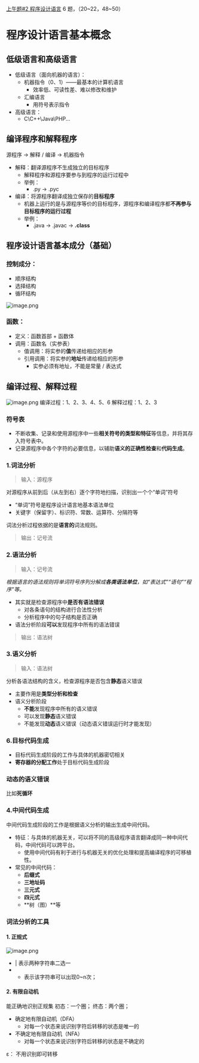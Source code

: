 [上午题#2 程序设计语言](https://www.bilibili.com/video/BV1tL411c7gi?p=1)
6 题，（20~22，48~50）
# 程序设计语言基本概念
## 低级语言和高级语言

- 低级语言（面向机器的语言）：
   - 机器指令（0、1）——最基本的计算机语言
      - 效率低、可读性差、难以修改和维护
   - 汇编语言
      - 用符号表示指令
- 高级语言：
   - C\C++\Java\PHP...
## 编译程序和解释程序
源程序 → 解释 / 编译 → 机器指令

- 解释：翻译源程序不生成独立的目标程序
   - 解释程序和源程序要参与到程序的运行过程中
   - 举例：
      - .py → .pyc
- 编译：将源程序翻译成独立保存的**目标程序**
   - 机器上运行的是与源程序等价的目标程序，源程序和编译程序都**不再参与目标程序的运行过程**
   - 举例：
      - .java  → .javac → **.class**
## 程序设计语言基本成分（基础）
### 控制成分：

   - 顺序结构
   - 选择结构
   - 循环结构

![image.png](https://cdn.nlark.com/yuque/0/2022/png/2822416/1648780853410-29524e0e-c803-405c-9c6f-c685de3aa186.png#clientId=u3deadd09-43f1-4&crop=0&crop=0&crop=1&crop=1&from=paste&height=509&id=u854e7667&margin=%5Bobject%20Object%5D&name=image.png&originHeight=560&originWidth=729&originalType=binary&ratio=1&rotation=0&showTitle=false&size=113105&status=done&style=none&taskId=u86e97497-4505-4745-9c84-865e4c284a3&title=&width=662.7272583630463)
### 函数：

- 定义：函数首部 + 函数体
- 调用：函数名（实参表）
   - 值调用：将实参的**值**传递给相应的形参
   - 引用调用：将实参的**地址**传递给相应的形参
      - 实参必须有地址，不能是常量 / 表达式
## 编译过程、解释过程
![image.png](https://cdn.nlark.com/yuque/0/2022/png/2822416/1648781895232-c21d4abc-0efe-4aea-8ad8-e77f2a42d4a4.png#clientId=u3deadd09-43f1-4&crop=0&crop=0&crop=1&crop=1&from=paste&height=299&id=u97ad3bc6&margin=%5Bobject%20Object%5D&name=image.png&originHeight=329&originWidth=431&originalType=binary&ratio=1&rotation=0&showTitle=false&size=45049&status=done&style=none&taskId=u3aea58ed-0931-474b-b47d-f088d9b64d9&title=&width=391.8181733257516)
编译过程：1、2、3、4、5、6
解释过程：1、2、3

### 符号表

- 不断收集、记录和使用源程序中一些**相关符号的类型和特征**等信息，并将其存入符号表中。
- 记录源程序中各个字符的必要信息，以辅助**语义的正确性检查**和**代码生成**。
### 1.词法分析
> 输入：源程序

对源程序从前到后（从左到右）逐个字符地扫描，识别出一个个“单词”符号

- “单词”符号是程序设计语言地基本语法单位
- 关键字（保留字）、标识符、常数、运算符、分隔符等

词法分析过程依据的是**语言的**词法规则。
> 输出：记号流

### 2.语法分析
> 输入：记号流

_根据语言的语法规则将单词符号序列分解成_**_各类语法单位_**_，如“表达式”“语句”“程序”等。_

- 其实就是检查源程序中**是否有语法错误**
   - 对各条语句的结构进行合法性分析
   - 分析程序中的句子结构是否正确
- 语法分析阶段**可以**发现程序中所有的语法错误
> 输出：语法树

### 3.语义分析
> 输入：语法树

分析各语法结构的含义，检查源程序是否包含**静态**语义错误

- 主要作用是**类型分析和检查**
- 语义分析阶段
   - **不能**发现程序中所有的语义错误
   - 可以发现**静态**语义错误
   - 不能发现**动态**语义错误（动态语义错误运行时才能发现）
### 6.目标代码生成

- 目标代码生成阶段的工作与具体的机器密切相关
- **寄存器的分配工作**处于目标代码生成阶段
### 动态的语义错误
比如**死循环**
### 4.中间代码生成
中间代码生成阶段的工作是根据语义分析的输出生成中间代码。

- 特征：与具体的机器无关，可以将不同的高级程序语言翻译成同一种中间代码，中间代码可以跨平台。
   - 使用中间代码有利于进行与机器无关的优化处理和提高编译程序的可移植性。
- 常见的中间代码：
   - **后缀式**
   - **三地址码**
   - **三元式**
   - **四元式**
   - **树（图）**等
### 词法分析的工具
#### 1. 正规式
![image.png](https://cdn.nlark.com/yuque/0/2022/png/2822416/1650422950455-1b47b8bb-0a08-492b-b447-af34d6258cca.png#clientId=u2ebfd206-68b4-4&crop=0&crop=0&crop=1&crop=1&from=paste&height=189&id=uf14109a6&margin=%5Bobject%20Object%5D&name=image.png&originHeight=208&originWidth=776&originalType=binary&ratio=1&rotation=0&showTitle=false&size=71765&status=done&style=none&taskId=u85102979-9026-45f4-85fb-7abb782522e&title=&width=705.4545301642303)

- | 表示两种字符串二选一
- * 表示该字符串可以出现0~n次；
#### 2. 有限自动机
能正确地识别正规集
初态：一个圈；
终态：两个圈；

- 确定地有限自动机（DFA）
   - 对每一个状态来说识别字符后转移的状态是唯一的
- 不确定地有限自动机（NFA）
   - 对每一个状态来说识别字符后转移的状态是不确定的

ε： 不用识别即可转移
